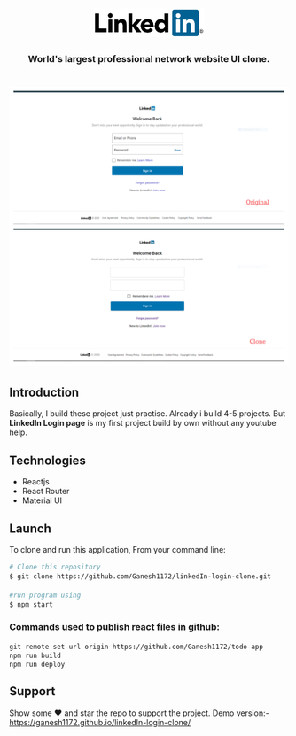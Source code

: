 <h1 align="center">
	<img
		width="200"
		alt="LinkedIn logo"
		src="src/Image/header_logo.png">
</h1>                                                              

<h3 align="center">World's largest professional network website UI clone.</h3>

<h1 align="center">
	<img
     width= "800px"
		alt="Collab Image"
		src="src/Image/linkedIn_SignIn.jpg">
</h1>  
<h2>Introduction</h2>
<p>Basically, I build these project just practise. Already i build 4-5 projects. But <strong>LinkedIn Login page</strong> is my first project build by own without any youtube help.</p>

<h2>Technologies</h2>
<ul>
<li>Reactjs</li>
<li>React Router</li>
<li>Material UI</li>
</ul>

<h2>Launch</h2>

To clone and run this application, From your command line:

```bash
# Clone this repository
$ git clone https://github.com/Ganesh1172/linkedIn-login-clone.git

#run program using
$ npm start
```

### Commands used to publish react files in github:
```
git remote set-url origin https://github.com/Ganesh1172/todo-app
npm run build
npm run deploy
```

## Support

Show some :heart: and star the repo to support the project. Demo version:- https://ganesh1172.github.io/linkedIn-login-clone/



